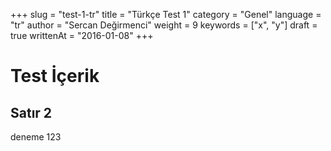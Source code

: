 +++
slug = "test-1-tr"
title = "Türkçe Test 1"
category = "Genel"
language = "tr"
author = "Sercan Değirmenci"
weight = 9
keywords = ["x", "y"]
draft = true
writtenAt = "2016-01-08"
+++
# Test İçerik
## Satır 2
deneme 123